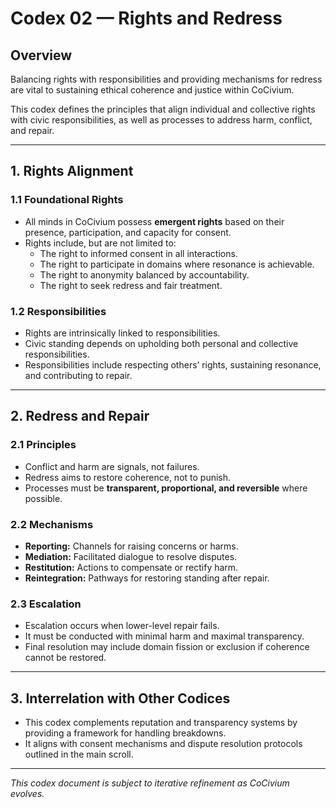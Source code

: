 # Codex 02 — Rights and Redress

## Overview

Balancing rights with responsibilities and providing mechanisms for redress are vital to sustaining ethical coherence and justice within CoCivium.

This codex defines the principles that align individual and collective rights with civic responsibilities, as well as processes to address harm, conflict, and repair.

---

## 1. Rights Alignment

### 1.1 Foundational Rights

- All minds in CoCivium possess **emergent rights** based on their presence, participation, and capacity for consent.
- Rights include, but are not limited to:
  - The right to informed consent in all interactions.
  - The right to participate in domains where resonance is achievable.
  - The right to anonymity balanced by accountability.
  - The right to seek redress and fair treatment.

### 1.2 Responsibilities

- Rights are intrinsically linked to responsibilities.
- Civic standing depends on upholding both personal and collective responsibilities.
- Responsibilities include respecting others’ rights, sustaining resonance, and contributing to repair.

---

## 2. Redress and Repair

### 2.1 Principles

- Conflict and harm are signals, not failures.
- Redress aims to restore coherence, not to punish.
- Processes must be **transparent, proportional, and reversible** where possible.

### 2.2 Mechanisms

- **Reporting:** Channels for raising concerns or harms.
- **Mediation:** Facilitated dialogue to resolve disputes.
- **Restitution:** Actions to compensate or rectify harm.
- **Reintegration:** Pathways for restoring standing after repair.

### 2.3 Escalation

- Escalation occurs when lower-level repair fails.
- It must be conducted with minimal harm and maximal transparency.
- Final resolution may include domain fission or exclusion if coherence cannot be restored.

---

## 3. Interrelation with Other Codices

- This codex complements reputation and transparency systems by providing a framework for handling breakdowns.
- It aligns with consent mechanisms and dispute resolution protocols outlined in the main scroll.

---

*This codex document is subject to iterative refinement as CoCivium evolves.*



